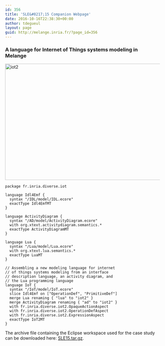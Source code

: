 ```yaml
---
id: 356
title: 'SLE&#8217;15 Companion Webpage'
date: 2016-10-16T22:38:30+00:00
author: tdegueul
layout: page
guid: http://melange.inria.fr/?page_id=356
---
```

### A language for Internet of Things systems modeling in Melange

[<img class="aligncenter wp-image-358" src="http://melange.inria.fr/wp-content/uploads/2016/10/iot2.png" alt="iot2" width="600" height="379" srcset="http://melange.inria.fr/wp-content/uploads/2016/10/iot2.png 800w, http://melange.inria.fr/wp-content/uploads/2016/10/iot2-300x189.png 300w, http://melange.inria.fr/wp-content/uploads/2016/10/iot2-768x485.png 768w" sizes="(max-width: 600px) 100vw, 600px" />](http://melange.inria.fr/wp-content/uploads/2016/10/iot2.png)

    package fr.inria.diverse.iot
    
    language Idl4Emf {
      syntax "/IDL/model/IDL.ecore"
      exactType Idl4EmfMT
    }
    
    language ActivityDiagram {
      syntax "/AD/model/ActivityDiagram.ecore"
      with org.xtext.activitydiagram.semantics.*
      exactType ActivityDiagramMT
    }
    
    language Lua {
      syntax "/Lua/model/Lua.ecore"
      with org.xtext.lua.semantics.*
      exactType LuaMT
    }
    
    // Assembling a new modeling language for internet
    // of things systems modeling from an interface
    // description language, an activity diagram, and 
    // the Lua programming language
    language IoT {
      syntax "/IoT/model/IoT.ecore"
      slice Idl4Emf on ["OperationDef", "PrimitiveDef"]
      merge Lua renaming { "lua" to "iot2" }
      merge ActivityDiagram renaming { "ad" to "iot2" }
      with fr.inria.diverse.iot2.OpaqueActionAspect
      with fr.inria.diverse.iot2.OperationDefAspect
      with fr.inria.diverse.iot2.ExpressionAspect
      exactType IoT2MT
    }
    

The archive file containing the Eclipse workspace used for the case study can be downloaded here: [SLE15.tar.gz](http://melange-lang.org/resources/SLE15.tar.gz).